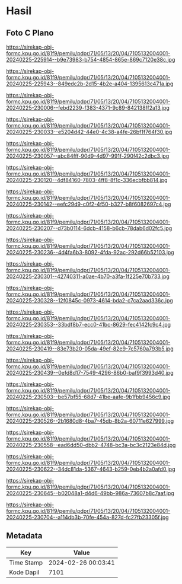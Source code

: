 # Hasil

## Foto C Plano

https://sirekap-obj-formc.kpu.go.id/81f9/pemilu/pdpr/71/05/13/20/04/7105132004001-20240225-225914--b9e73983-b754-4854-865e-869c7120e38c.jpg

https://sirekap-obj-formc.kpu.go.id/81f9/pemilu/pdpr/71/05/13/20/04/7105132004001-20240225-225943--849edc2b-2d15-4b2e-a404-1395613c471a.jpg

https://sirekap-obj-formc.kpu.go.id/81f9/pemilu/pdpr/71/05/13/20/04/7105132004001-20240225-230006--febd2239-f383-4371-9c89-842138ff2a13.jpg

https://sirekap-obj-formc.kpu.go.id/81f9/pemilu/pdpr/71/05/13/20/04/7105132004001-20240225-230033--e5204d42-44e0-4c38-a4fe-26bf1f764f30.jpg

https://sirekap-obj-formc.kpu.go.id/81f9/pemilu/pdpr/71/05/13/20/04/7105132004001-20240225-230057--abc84fff-90d9-4d97-991f-290f42c2dbc3.jpg

https://sirekap-obj-formc.kpu.go.id/81f9/pemilu/pdpr/71/05/13/20/04/7105132004001-20240225-230120--4df84160-7803-4ff8-8f1c-336ecbfbb814.jpg

https://sirekap-obj-formc.kpu.go.id/81f9/pemilu/pdpr/71/05/13/20/04/7105132004001-20240225-230142--eefc29d9-c0f2-4f50-b327-b8f6082697c4.jpg

https://sirekap-obj-formc.kpu.go.id/81f9/pemilu/pdpr/71/05/13/20/04/7105132004001-20240225-230207--d73b0114-6dcb-4158-b6cb-78dab6d02fc5.jpg

https://sirekap-obj-formc.kpu.go.id/81f9/pemilu/pdpr/71/05/13/20/04/7105132004001-20240225-230236--4d4fa6b3-8092-4fda-92ac-292d66b52103.jpg

https://sirekap-obj-formc.kpu.go.id/81f9/pemilu/pdpr/71/05/13/20/04/7105132004001-20240225-230301--42740311-a0ae-4b70-a3fa-1f225e70b733.jpg

https://sirekap-obj-formc.kpu.go.id/81f9/pemilu/pdpr/71/05/13/20/04/7105132004001-20240225-230328--12f0845c-0973-4614-bda2-c7ca2aad336c.jpg

https://sirekap-obj-formc.kpu.go.id/81f9/pemilu/pdpr/71/05/13/20/04/7105132004001-20240225-230353--33bdf8b7-ecc0-41bc-8629-fec4142fc9c4.jpg

https://sirekap-obj-formc.kpu.go.id/81f9/pemilu/pdpr/71/05/13/20/04/7105132004001-20240225-230419--83e73b20-05da-49ef-82e9-7c5760a793b5.jpg

https://sirekap-obj-formc.kpu.go.id/81f9/pemilu/pdpr/71/05/13/20/04/7105132004001-20240225-230439--0efd8d17-7549-4296-86b0-baf9f3993d40.jpg

https://sirekap-obj-formc.kpu.go.id/81f9/pemilu/pdpr/71/05/13/20/04/7105132004001-20240225-230503--be57bf55-68d7-41be-aafe-9b1fbb9456c9.jpg

https://sirekap-obj-formc.kpu.go.id/81f9/pemilu/pdpr/71/05/13/20/04/7105132004001-20240225-230526--2b1680d8-4ba7-45db-8b2a-60711e627999.jpg

https://sirekap-obj-formc.kpu.go.id/81f9/pemilu/pdpr/71/05/13/20/04/7105132004001-20240225-230558--ead6dd50-dbb2-4748-bc3a-bc3c2123e84d.jpg

https://sirekap-obj-formc.kpu.go.id/81f9/pemilu/pdpr/71/05/13/20/04/7105132004001-20240225-230622--34dc81da-5367-4643-b259-0eb4b2a0afd0.jpg

https://sirekap-obj-formc.kpu.go.id/81f9/pemilu/pdpr/71/05/13/20/04/7105132004001-20240225-230645--b02048a1-d4d6-49bb-986a-73607b8c7aaf.jpg

https://sirekap-obj-formc.kpu.go.id/81f9/pemilu/pdpr/71/05/13/20/04/7105132004001-20240225-230704--a114db3b-70fe-454a-827d-fc27fb23305f.jpg


## Metadata

| Key        | Value               |
| ---------- | ------------------- |
| Time Stamp | 2024-02-26 00:03:41 |
| Kode Dapil | 7101                |




